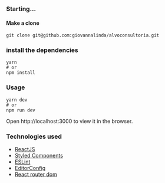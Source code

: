 ### Starting...
#### Make a clone
```
git clone git@github.com:giovannalinda/alvoconsultoria.git
```
### install the dependencies
```
yarn
# or
npm install
```
### Usage
```
yarn dev
# or
npm run dev
```
Open http://localhost:3000 to view it in the browser.

### Technologies used
* [ReactJS](https://reactjs.org)
* [Styled Components](https://styled-components.com)
* [ESLint](https://eslint.org)
* [EditorConfig](https://editorconfig.org)
* [React router dom](https://www.npmjs.com/package/react-router-dom)

